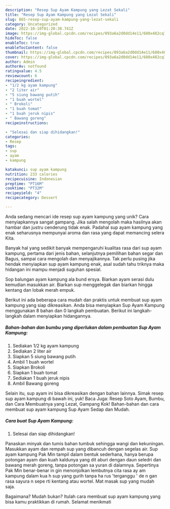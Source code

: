 ```yaml
---
description: "Resep Sup Ayam Kampung yang Lezat Sekali"
title: "Resep Sup Ayam Kampung yang Lezat Sekali"
slug: 865-resep-sup-ayam-kampung-yang-lezat-sekali
category: Uncategorized
date: 2022-10-10T01:20:38.741Z
image: https://img-global.cpcdn.com/recipes/093a6a2d0dd14e11/680x482cq70/sup-ayam-kampung-foto-resep-utama.jpg
hideToc: false
enableToc: true
enableTocContent: false
thumbnail: https://img-global.cpcdn.com/recipes/093a6a2d0dd14e11/680x482cq70/sup-ayam-kampung-foto-resep-utama.jpg
cover: https://img-global.cpcdn.com/recipes/093a6a2d0dd14e11/680x482cq70/sup-ayam-kampung-foto-resep-utama.jpg
author: Admin
authorAv: notfound
ratingvalue: 4.5
reviewcount: 6
recipeingredient:
- "1/2 kg ayam kampung"
- "2 liter air"
- "5 siung bawang putih"
- "1 buah wortel"
- " Brokoli"
- "1 buah tomat"
- "1 buah jeruk nipis"
- " Bawang goreng"
recipeinstructions:

- "Selesai dan siap dihidangkan!"
categories:
- Resep
tags:
- sup
- ayam
- kampung

katakunci: sup ayam kampung 
nutrition: 233 calories
recipecuisine: Indonesian
preptime: "PT16M"
cooktime: "PT32M"
recipeyield: "4"
recipecategory: Dessert

---
```





Anda sedang mencari ide resep sup ayam kampung yang unik? Cara menyiapkannya sangat gampang. Jika salah mengolah maka hasilnya akan hambar dan justru cenderung tidak enak. Padahal sup ayam kampung yang enak seharusnya mempunyai aroma dan rasa yang dapat memancing selera Kita.





Banyak hal yang sedikit banyak mempengaruhi kualitas rasa dari sup ayam kampung, pertama dari jenis bahan, selanjutnya pemilihan bahan segar dan Bagus, sampai cara mengolah dan menyajikannya. Tak perlu pusing jika hendak menyiapkan sup ayam kampung enak,      asal sudah tahu triknya maka hidangan ini mampu menjadi suguhan spesial.














Sop balungan ayam kampung ala bund ersya. Biarkan ayam serasi dulu kemudian masukkan air. Biarkan sup menggelegak dan biarkan hingga kentang dan lobak merah empuk.






Berikut ini ada beberapa cara mudah dan praktis untuk membuat sup ayam kampung yang siap dikreasikan. Anda bisa menyiapkan Sup Ayam Kampung menggunakan 8 bahan dan 0 langkah pembuatan. Berikut ini langkah-langkah dalam menyiapkan hidangannya.

<!--inarticleads1-->

##### Bahan-bahan dan bumbu yang diperlukan dalam pembuatan Sup Ayam Kampung:

1. Sediakan 1/2 kg ayam kampung
1. Sediakan 2 liter air
1. Siapkan 5 siung bawang putih
1. Ambil 1 buah wortel
1. Siapkan  Brokoli
1. Siapkan 1 buah tomat
1. Sediakan 1 buah jeruk nipis
1. Ambil  Bawang goreng


Selain itu, sup ayam ini bisa dikreasikan dengan bahan lainnya. Simak resep sup ayam kampung di bawah ini, yuk! Baca Juga: Resep Soto Ayam, Bumbu, dan Cara Membuatnya yang Lezat, Gampang Kok! Bahan-bahan dan cara membuat sup ayam kampung Sup Ayam Sedap dan Mudah. 

<!--inarticleads2-->

##### Cara buat Sup Ayam Kampung:


1. Selesai dan siap dihidangkan!

Panaskan minyak dan tumis bahan tumbuk sehingga wangi dan kekuningan. Masukkan ayam dan rempah sup yang dibancuh dengan segelas air. Sup ayam kampung Pak Min tampil dalam bentuk sederhana, hanya berupa potongan ayam dan kuah kaldunya yang dit aburi dengan daun seledri dan bawang merah goreng, tanpa potongan sa yuran di dalamnya. Sepertinya Pak Min benar-benar in gin menonjolkan lembutnya cita rasa ay am kampung dalam kua h sup yang gurih tanpa ha rus &#39;terganggu &#39; de n gan rasa sayura n sepe rti kentang atau wortel. Mat masak sup yang mudah saja. 

Bagaimana? Mudah bukan? Itulah cara membuat sup ayam kampung yang bisa kamu praktikkan di rumah. Selamat menikmati
